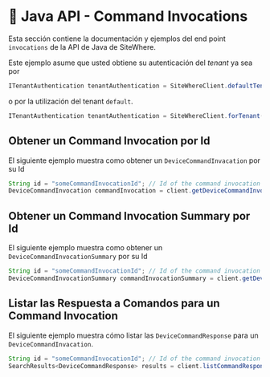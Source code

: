 # :book: Java API - Command Invocations

<Seo/>

Esta sección contiene la documentación y ejemplos del end point `invocations` de la API de Java de SiteWhere.

Este ejemplo asume que usted obtiene su autenticación del *tenant* ya sea por

```java
ITenantAuthentication tenantAuthentication = SiteWhereClient.defaultTenant();
```

o por la utilización del tenant `default`.

```java
ITenantAuthentication tenantAuthentication = SiteWhereClient.forTenant("token", "auth");
```

## Obtener un Command Invocation por Id

El siguiente ejemplo muestra como obtener un `DeviceCommandInvacation` por su Id

```java
String id = "someCommandInvocationId"; // Id of the command invocation
DeviceCommandInvocation commandInvocation = client.getDeviceCommandInvocation(tenantAuthentication, id);
```

## Obtener un Command Invocation Summary por Id

El siguiente ejemplo muestra como obtener un `DeviceCommandInvocationSummary` por su Id

```java
String id = "someCommandInvocationId"; // Id of the command invocation
DeviceCommandInvocationSummary commandInvocationSummary = client.getDeviceCommandInvocationSummary(tenantAuthentication, id);
```

## Listar las Respuesta a Comandos para un Command Invocation

El siguiente ejemplo muestra cómo listar las `DeviceCommandResponse` para un `DeviceCommandInvacation`.

```java
String id = "someCommandInvocationId"; // Id of the command invocation
SearchResults<DeviceCommandResponse> results = client.listCommandResponsesForCommandInvocation(tenantAuthentication, id);
```

